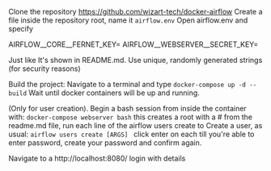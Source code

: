 Clone the repository https://github.com/wizart-tech/docker-airflow
Create a file inside the repository root, name it `airflow.env`
Open airflow.env and specify

AIRFLOW__CORE__FERNET_KEY=
AIRFLOW__WEBSERVER__SECRET_KEY=

Just like It's shown in README.md.
Use unique, randomly generated strings (for security reasons)

Build the project:
Navigate to a terminal and type `docker-compose up -d --build`
Wait until docker containers will be up and running.



 (Only for user creation).
Begin a bash session from inside the container with:
`docker-compose webserver bash`
this creates a root with a #
from the readme.md file, run each line of the airflow users create to
Create a user, as usual:
`airflow users create [ARGS] `
click enter on each
till you're able to enter password, 
create your password and confirm again.


Navigate to a http://localhost:8080/
login with details 
